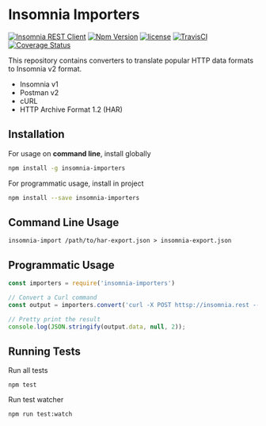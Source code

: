 # Insomnia Importers

[![Insomnia REST Client](https://img.shields.io/badge/maintainer-Insomnia-purple.svg?colorB=6e60cc)](https://insomnia.rest)
[![Npm Version](https://img.shields.io/npm/v/insomnia-importers.svg)](https://www.npmjs.com/package/insomnia-importers)
[![license](https://img.shields.io/github/license/getinsomnia/importers.svg)]()
[![TravisCI](https://api.travis-ci.org/getinsomnia/importers.svg?branch=master)](https://travis-ci.org/getinsomnia/importers)
[![Coverage Status](https://coveralls.io/repos/github/getinsomnia/importers/badge.svg?branch=master)](https://coveralls.io/github/getinsomnia/importers?branch=master)

This repository contains converters to translate popular HTTP data formats to
Insomnia v2 format.

- Insomnia v1
- Postman v2
- cURL
- HTTP Archive Format 1.2 (HAR)

## Installation

For usage on **command line**, install globally

```bash
npm install -g insomnia-importers
```

For programmatic usage, install in project
 
```bash
npm install --save insomnia-importers
```

## Command Line Usage

```shell
insomnia-import /path/to/har-export.json > insomnia-export.json
```

## Programmatic Usage

```javascript
const importers = require('insomnia-importers')

// Convert a Curl command
const output = importers.convert('curl -X POST httsp://insomnia.rest --data "Cool!"')

// Pretty print the result
console.log(JSON.stringify(output.data, null, 2));
```

## Running Tests

Run all tests

```shell
npm test
```

Run test watcher

```shell
npm run test:watch
```
